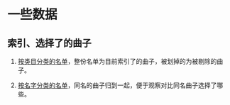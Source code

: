 # 一些数据

## 索引、选择了的曲子

1. [按类目分类的名单](./musicSelected.md)，整份名单为目前索引了的曲子，被划掉的为被剔除的曲子。

2. [按名字分类的名单](./sameNameMusicSelectedMap.md)，同名的曲子归到一起，便于观察对比同名曲子选择了哪些。